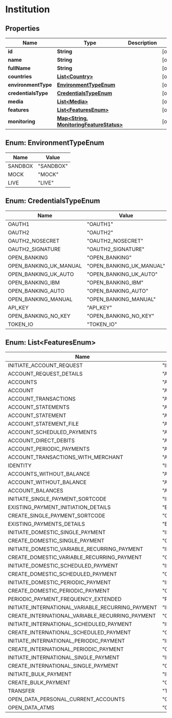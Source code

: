 
# Institution

## Properties
Name | Type | Description | Notes
------------ | ------------- | ------------- | -------------
**id** | **String** |  |  [optional]
**name** | **String** |  |  [optional]
**fullName** | **String** |  |  [optional]
**countries** | [**List&lt;Country&gt;**](Country.md) |  |  [optional]
**environmentType** | [**EnvironmentTypeEnum**](#EnvironmentTypeEnum) |  |  [optional]
**credentialsType** | [**CredentialsTypeEnum**](#CredentialsTypeEnum) |  |  [optional]
**media** | [**List&lt;Media&gt;**](Media.md) |  |  [optional]
**features** | [**List&lt;FeaturesEnum&gt;**](#List&lt;FeaturesEnum&gt;) |  |  [optional]
**monitoring** | [**Map&lt;String, MonitoringFeatureStatus&gt;**](MonitoringFeatureStatus.md) |  |  [optional]


<a name="EnvironmentTypeEnum"></a>
## Enum: EnvironmentTypeEnum
Name | Value
---- | -----
SANDBOX | &quot;SANDBOX&quot;
MOCK | &quot;MOCK&quot;
LIVE | &quot;LIVE&quot;


<a name="CredentialsTypeEnum"></a>
## Enum: CredentialsTypeEnum
Name | Value
---- | -----
OAUTH1 | &quot;OAUTH1&quot;
OAUTH2 | &quot;OAUTH2&quot;
OAUTH2_NOSECRET | &quot;OAUTH2_NOSECRET&quot;
OAUTH2_SIGNATURE | &quot;OAUTH2_SIGNATURE&quot;
OPEN_BANKING | &quot;OPEN_BANKING&quot;
OPEN_BANKING_UK_MANUAL | &quot;OPEN_BANKING_UK_MANUAL&quot;
OPEN_BANKING_UK_AUTO | &quot;OPEN_BANKING_UK_AUTO&quot;
OPEN_BANKING_IBM | &quot;OPEN_BANKING_IBM&quot;
OPEN_BANKING_AUTO | &quot;OPEN_BANKING_AUTO&quot;
OPEN_BANKING_MANUAL | &quot;OPEN_BANKING_MANUAL&quot;
API_KEY | &quot;API_KEY&quot;
OPEN_BANKING_NO_KEY | &quot;OPEN_BANKING_NO_KEY&quot;
TOKEN_IO | &quot;TOKEN_IO&quot;


<a name="List<FeaturesEnum>"></a>
## Enum: List&lt;FeaturesEnum&gt;
Name | Value
---- | -----
INITIATE_ACCOUNT_REQUEST | &quot;INITIATE_ACCOUNT_REQUEST&quot;
ACCOUNT_REQUEST_DETAILS | &quot;ACCOUNT_REQUEST_DETAILS&quot;
ACCOUNTS | &quot;ACCOUNTS&quot;
ACCOUNT | &quot;ACCOUNT&quot;
ACCOUNT_TRANSACTIONS | &quot;ACCOUNT_TRANSACTIONS&quot;
ACCOUNT_STATEMENTS | &quot;ACCOUNT_STATEMENTS&quot;
ACCOUNT_STATEMENT | &quot;ACCOUNT_STATEMENT&quot;
ACCOUNT_STATEMENT_FILE | &quot;ACCOUNT_STATEMENT_FILE&quot;
ACCOUNT_SCHEDULED_PAYMENTS | &quot;ACCOUNT_SCHEDULED_PAYMENTS&quot;
ACCOUNT_DIRECT_DEBITS | &quot;ACCOUNT_DIRECT_DEBITS&quot;
ACCOUNT_PERIODIC_PAYMENTS | &quot;ACCOUNT_PERIODIC_PAYMENTS&quot;
ACCOUNT_TRANSACTIONS_WITH_MERCHANT | &quot;ACCOUNT_TRANSACTIONS_WITH_MERCHANT&quot;
IDENTITY | &quot;IDENTITY&quot;
ACCOUNTS_WITHOUT_BALANCE | &quot;ACCOUNTS_WITHOUT_BALANCE&quot;
ACCOUNT_WITHOUT_BALANCE | &quot;ACCOUNT_WITHOUT_BALANCE&quot;
ACCOUNT_BALANCES | &quot;ACCOUNT_BALANCES&quot;
INITIATE_SINGLE_PAYMENT_SORTCODE | &quot;INITIATE_SINGLE_PAYMENT_SORTCODE&quot;
EXISTING_PAYMENT_INITIATION_DETAILS | &quot;EXISTING_PAYMENT_INITIATION_DETAILS&quot;
CREATE_SINGLE_PAYMENT_SORTCODE | &quot;CREATE_SINGLE_PAYMENT_SORTCODE&quot;
EXISTING_PAYMENTS_DETAILS | &quot;EXISTING_PAYMENTS_DETAILS&quot;
INITIATE_DOMESTIC_SINGLE_PAYMENT | &quot;INITIATE_DOMESTIC_SINGLE_PAYMENT&quot;
CREATE_DOMESTIC_SINGLE_PAYMENT | &quot;CREATE_DOMESTIC_SINGLE_PAYMENT&quot;
INITIATE_DOMESTIC_VARIABLE_RECURRING_PAYMENT | &quot;INITIATE_DOMESTIC_VARIABLE_RECURRING_PAYMENT&quot;
CREATE_DOMESTIC_VARIABLE_RECURRING_PAYMENT | &quot;CREATE_DOMESTIC_VARIABLE_RECURRING_PAYMENT&quot;
INITIATE_DOMESTIC_SCHEDULED_PAYMENT | &quot;INITIATE_DOMESTIC_SCHEDULED_PAYMENT&quot;
CREATE_DOMESTIC_SCHEDULED_PAYMENT | &quot;CREATE_DOMESTIC_SCHEDULED_PAYMENT&quot;
INITIATE_DOMESTIC_PERIODIC_PAYMENT | &quot;INITIATE_DOMESTIC_PERIODIC_PAYMENT&quot;
CREATE_DOMESTIC_PERIODIC_PAYMENT | &quot;CREATE_DOMESTIC_PERIODIC_PAYMENT&quot;
PERIODIC_PAYMENT_FREQUENCY_EXTENDED | &quot;PERIODIC_PAYMENT_FREQUENCY_EXTENDED&quot;
INITIATE_INTERNATIONAL_VARIABLE_RECURRING_PAYMENT | &quot;INITIATE_INTERNATIONAL_VARIABLE_RECURRING_PAYMENT&quot;
CREATE_INTERNATIONAL_VARIABLE_RECURRING_PAYMENT | &quot;CREATE_INTERNATIONAL_VARIABLE_RECURRING_PAYMENT&quot;
INITIATE_INTERNATIONAL_SCHEDULED_PAYMENT | &quot;INITIATE_INTERNATIONAL_SCHEDULED_PAYMENT&quot;
CREATE_INTERNATIONAL_SCHEDULED_PAYMENT | &quot;CREATE_INTERNATIONAL_SCHEDULED_PAYMENT&quot;
INITIATE_INTERNATIONAL_PERIODIC_PAYMENT | &quot;INITIATE_INTERNATIONAL_PERIODIC_PAYMENT&quot;
CREATE_INTERNATIONAL_PERIODIC_PAYMENT | &quot;CREATE_INTERNATIONAL_PERIODIC_PAYMENT&quot;
INITIATE_INTERNATIONAL_SINGLE_PAYMENT | &quot;INITIATE_INTERNATIONAL_SINGLE_PAYMENT&quot;
CREATE_INTERNATIONAL_SINGLE_PAYMENT | &quot;CREATE_INTERNATIONAL_SINGLE_PAYMENT&quot;
INITIATE_BULK_PAYMENT | &quot;INITIATE_BULK_PAYMENT&quot;
CREATE_BULK_PAYMENT | &quot;CREATE_BULK_PAYMENT&quot;
TRANSFER | &quot;TRANSFER&quot;
OPEN_DATA_PERSONAL_CURRENT_ACCOUNTS | &quot;OPEN_DATA_PERSONAL_CURRENT_ACCOUNTS&quot;
OPEN_DATA_ATMS | &quot;OPEN_DATA_ATMS&quot;



